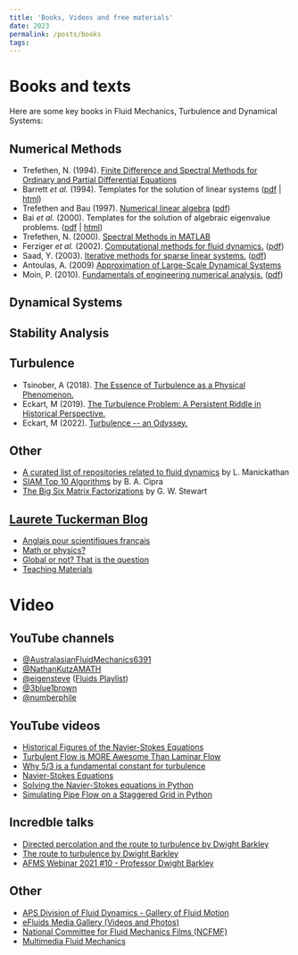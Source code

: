 ```yaml
---
title: 'Books, Videos and free materials'
date: 2023
permalink: /posts/books
tags:
---
```

Books and texts
======

Here are some key books in Fluid Mechanics, Turbulence and Dynamical Systems:

Numerical Methods
------
- Trefethen, N. (1994). [Finite Difference and Spectral Methods for Ordinary and Partial Differential Equations](https://people.maths.ox.ac.uk/trefethen/pdetext.html)
- Barrett *et al.* (1994). Templates for the solution of linear systems ([pdf](https://netlib.org/templates/templates.pdf) | [html](https://netlib.org/linalg/html_templates/node4.html))
- Trefethen and Bau (1997). [Numerical linear algebra](https://people.maths.ox.ac.uk/trefethen/text.html) ([pdf]())
- Bai *et al.* (2000). Templates for the solution of algebraic eigenvalue problems. ([pdf](https://epubs.siam.org/doi/pdf/10.1137/1.9780898719581.fm) | [html](https://netlib.org/utk/people/JackDongarra/etemplates/node5.html))
- Trefethen, N. (2000). [Spectral Methods in MATLAB](https://people.maths.ox.ac.uk/trefethen/spectral.html)
- Ferziger *et al.* (2002). [Computational methods for fluid dynamics.](https://link.springer.com/book/10.1007/978-3-642-56026-2) ([pdf](https://www.researchgate.net/profile/Ghassan-Smaisim/post/FEM_mesh_generator/attachment/59d655b479197b80779acc79/AS%3A526929528274950%401502641197635/download/111+ferziger+peric+2002+computational+methods+for+fluid+dynamics+.pdf))
- Saad, Y. (2003). [Iterative methods for sparse linear systems.]() ([pdf](https://www-users.cse.umn.edu/~saad/IterMethBook_2ndEd.pdf))
- Antoulas, A. (2009) [Approximation of Large-Scale Dynamical Systems](https://epubs.siam.org/doi/book/10.1137/1.9780898718713)
- Moin, P. (2010). [Fundamentals of engineering numerical analysis.]() ([pdf](https://sv.20file.org/up1/1389_0.pdf))

Dynamical Systems
------

Stability Analysis
------

Turbulence
------
- Tsinober, A (2018). [The Essence of Turbulence as a Physical Phenomenon.](https://link.springer.com/book/10.1007/978-94-007-7180-2)
- Eckart, M (2019). [The Turbulence Problem: A Persistent Riddle in Historical Perspective.](https://link.springer.com/book/10.1007/978-3-030-31863-5) 
- Eckart, M (2022). [Turbulence -- an Odyssey.](https://link.springer.com/book/10.1007/978-3-030-91459-2)
 

Other
------
- [A curated list of repositories related to fluid dynamics](https://github.com/lento234/awesome-fluid-dynamics) by L. Manickathan
- [SIAM Top 10 Algorithms](http://web.tecnico.ulisboa.pt/~mcasquilho/CD_Casquilho/legacy/PRINT/NotebookSC_1LP_22pp.pdf) by B. A. Cipra
- [The Big Six Matrix Factorizations](https://www.cs.fsu.edu/~lacher/courses/COT4401/notes/cise_v2_i1/matrix.pdf) by G. W. Stewart

[Laurete Tuckerman Blog](https://blog.espci.fr/laurette/)
-----
- [Anglais pour scientifiques français](https://blog.espci.fr/laurette/anglais-pour-scientifiques-francais/)
- [Math or physics?](https://blog.espci.fr/laurette/files/2021/03/NPR7.pdf)
- [Global or not? That is the question](https://blog.espci.fr/laurette/files/2018/11/Stability_analysis.pdf)
- [Teaching Materials](https://blog.espci.fr/laurette/explanatory/)


Video
======


YouTube channels
-------
- [@AustralasianFluidMechanics6391](https://www.youtube.com/@australasianfluidmechanics6391)
- [@NathanKutzAMATH](https://www.youtube.com/@NathanKutzAMATH)
- [@eigensteve](https://www.youtube.com/@eigensteve) ([Fluids Playlist](https://www.youtube.com/playlist?list=PLMrJAkhIeNNQWO3ESiccZmPssvUDFHL4M))
- [@3blue1brown](https://www.youtube.com/@3blue1brown)
- [@numberphile](https://www.youtube.com/@numberphile)



YouTube videos
-------
- [Historical Figures of the Navier-Stokes Equations](https://youtu.be/DeW9Ihba3-8)
- [Turbulent Flow is MORE Awesome Than Laminar Flow](https://youtu.be/5zI9sG3pjVU)
- [Why $5/3$ is a fundamental constant for turbulence](https://youtu.be/_UoTTq651dE)
- [Navier-Stokes Equations](https://youtu.be/ERBVFcutl3M)
- [Solving the Navier-Stokes equations in Python](https://youtu.be/BQLvNLgMTQE)
- [Simulating Pipe Flow on a Staggered Grid in Python](https://youtu.be/rV8tD2nQfkk)
 

Incredble talks
-------
- [Directed percolation and the route to turbulence by Dwight Barkley](https://www.youtube.com/watch?v=C1QsI8EiJC0)
- [The route to turbulence by Dwight Barkley](https://www.youtube.com/watch?v=197brZdt2q4)
- [AFMS Webinar 2021 #10 - Professor Dwight Barkley](https://www.youtube.com/watch?v=yGtn-Qbo01g)

Other
-------
- [APS Division of Fluid Dynamics - Gallery of Fluid Motion](https://gfm.aps.org)
- [eFluids Media Gallery (Videos and Photos)](http://media.efluids.com/galleries/all)
- [National Committee for Fluid Mechanics Films (NCFMF)](https://web.mit.edu/hml/ncfmf.html)
- [Multimedia Fluid Mechanics](https://www.cambridge.org/core/homsy/)
